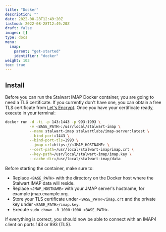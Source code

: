 ```yaml
---
title: "Docker"
description: ""
date: 2022-08-28T12:49:20Z
lastmod: 2022-08-28T12:49:20Z
draft: false
images: []
type: docs
menu:
  imap:
    parent: "get-started"
    identifier: "docker"
weight: 103
toc: true
---
```


## Install

Before you can run the Stalwart IMAP Docker container, you are going to need a TLS certificate. 
If you currently don't have one, you can obtain a free TLS certificate from [Let's Encrypt](https://letsencrypt.org/).
Once you have your certificate ready, execute in your terminal:

```bash
docker run -d -ti -p 143:1443 -p 993:1993 \
           -v <BASE_PATH>:/usr/local/stalwart-imap \
           --name stalwart-imap stalwartlabs/imap-server:latest \
           --bind-port=1443 \
           --bind-port-tls=1993 \
           --jmap-url=https://<JMAP_HOSTNAME> \
           --cert-path=/usr/local/stalwart-imap/imap.crt \
           --key-path=/usr/local/stalwart-imap/imap.key \
           --cache-dir=/usr/local/stalwart-imap/data
```

Before starting the container, make sure to:
- Replace ``<BASE_PATH>`` with the directory on the Docker host where the Stalwart IMAP data will reside.
- Replace ``<JMAP_HOSTNAME>`` with your JMAP server's hostname, for example jmap.example.org.
- Store your TLS certificate under ``<BASE_PATH>/imap.crt`` and the private key under ``<BASE_PATH>/imap.key``.
- Execute ``sudo chown -R 1000:1000 <BASE_PATH>``.

If everything is correct, you should now be able to connect with an IMAP4 client
on ports 143 or 993 (TLS).

